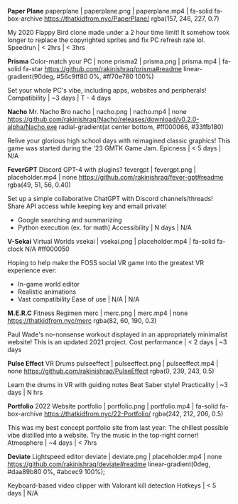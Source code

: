 **Paper Plane**
paperplane | paperplane.png | paperplane.mp4 | fa-solid fa-box-archive
https://thatkidfrom.nyc/PaperPlane/
rgba(157, 246, 227, 0.7)

My 2020 Flappy Bird clone made under a 2 hour time limit!
It somehow took longer to replace the copyrighted sprites and fix PC refresh rate lol.
Speedrun | < 2hrs | < 3hrs


**Prisma** Color-match your PC | none
prisma2 | prisma.png | prisma.mp4 | fa-solid fa-star
https://github.com/rakinishraq/prisma#readme
linear-gradient(90deg, #56c9ff80 0%, #ff70e780 100%)

Set your whole PC's vibe, including apps, websites and peripherals!
Compatibility | ~3 days | T - 4 days


**Nacho** Mr. Nacho Bro
nacho | nacho.png | nacho.mp4 | none
https://github.com/rakinishraq/Nacho/releases/download/v0.2.0-alpha/Nacho.exe
radial-gradient(at center bottom, #ff000066, #33ffb180)

Relive your glorious high school days with reimagined classic graphics!
This game was started during the '23 GMTK Game Jam.
Epicness | < 5 days | N/A


**FeverGPT** Discord GPT-4 with plugins?
fevergpt | fevergpt.png | placeholder.mp4 | none
https://github.com/rakinishraq/fever-gpt#readme
rgba(49, 51, 56, 0.40)

Set up a simple collaborative ChatGPT with Discord channels/threads!
Share API access while keeping key and email private!
- Google searching and summarizing
- Python execution (ex. for math)
Accessibility | N days | N/A


**V-Sekai** Virtual Worlds
vsekai | vsekai.png | placeholder.mp4 | fa-solid fa-clock
N/A
#ff000050

Hoping to help make the FOSS social VR game into the greatest VR experience ever:
- In-game world editor
- Realistic animations
- Vast compatibility
Ease of use | N/A | N/A


**M.E.R.C** Fitness Regimen
merc | merc.png | merc.mp4 | none
https://thatkidfrom.nyc/merc
rgba(82, 60, 190, 0.3)

Paul Wade's no-nonsense workout displayed in an appropriately minimalist website!
This is an updated 2021 project.
Cost performance | < 2 days | ~3 days


**Pulse Effect** VR Drums
pulseeffect | pulseeffect.png | pulseeffect.mp4 | none
https://github.com/rakinishraq/PulseEffect
rgba(0, 239, 243, 0.5)

Learn the drums in VR with guiding notes Beat Saber style!
Practicality | ~3 days | N hrs


**Portfolio** 2022 Website
portfolio | portfolio.png | portfolio.mp4 | fa-solid fa-box-archive
https://thatkidfrom.nyc/22-Portfolio/
rgba(242, 212, 206, 0.5)

This was my best concept portfolio site from last year:
The chillest possible vibe distilled into a website.
Try the music in the top-right corner!
Atmosphere | ~4 days | < 7hrs


**Deviate** Lightspeed editor
deviate | deviate.png | placeholder.mp4 | none
https://github.com/rakinishraq/deviate#readme
linear-gradient(0deg, #daa89b80 0%, #abcec9 100%);

Keyboard-based video clipper with Valorant kill detection
Hotkeys | < 5 days | N/A
